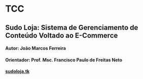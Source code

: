 # TCC

## Sudo Loja: Sistema de Gerenciamento de Conteúdo Voltado ao E-Commerce

#### Autor: João Marcos Ferreira
#### Orientador: Prof. Msc. Francisco Paulo de Freitas Neto

#### [sudoloja.tk](http://sudoloja.herokuapp.com/)
